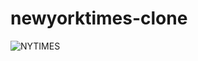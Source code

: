﻿# newyorktimes-clone
![NYTIMES](https://github.com/user-attachments/assets/a26ac23f-2542-48d2-a74c-d333d13a69a0)
